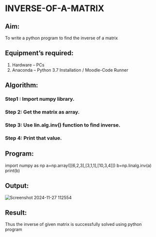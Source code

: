 # INVERSE-OF-A-MATRIX
## Aim:
To write a python program to find the inverse of a matrix
## Equipment’s required:
1. 	Hardware – PCs
2. 	Anaconda – Python 3.7 Installation / Moodle-Code Runner
## Algorithm:
### Step1 : Import numpy library.
### Step 2: Get the matrix as array.
### Step 3: Use lin.alg.inv() function to find inverse.
### Step 4: Print that value.

## Program:
import numpy as np
a=np.array([[6,2,3],[3,1,1],[10,3,4]])
b=np.linalg.inv(a)
print(b)
## Output:
![Screenshot 2024-11-27 112554](https://github.com/user-attachments/assets/5a3252dc-b97e-4447-bc12-fc2285319222)

## Result:
Thus the inverse of given matrix is successfully solved using python program

